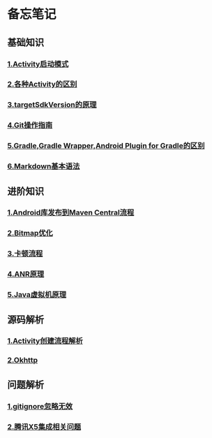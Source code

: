 # 备忘笔记

## 基础知识

### [1.Activity启动模式](https://github.com/cwsky0221/AndroidAdvancedNotes/blob/main/%E5%9F%BA%E7%A1%80%E7%9F%A5%E8%AF%86/%E5%90%AF%E5%8A%A8%E6%A8%A1%E5%BC%8F.md)
### [2.各种Activity的区别](https://github.com/cwsky0221/AndroidAdvancedNotes/blob/main/%E5%9F%BA%E7%A1%80%E7%9F%A5%E8%AF%86/%E5%90%84%E7%A7%8DActivity%E7%9A%84%E5%8C%BA%E5%88%AB.md)
### [3.targetSdkVersion的原理](https://github.com/cwsky0221/AndroidAdvancedNotes/blob/main/%E5%9F%BA%E7%A1%80%E7%9F%A5%E8%AF%86/targetSdkVersion%E5%8E%9F%E7%90%86.md)
### [4.Git操作指南](https://github.com/cwsky0221/AndroidAdvancedNotes/blob/main/%E5%9F%BA%E7%A1%80%E7%9F%A5%E8%AF%86/Git%E6%93%8D%E4%BD%9C%E6%8C%87%E5%8D%97.md)
### [5.Gradle,Gradle Wrapper,Android Plugin for Gradle的区别](https://github.com/cwsky0221/AndroidAdvancedNotes/blob/main/%E5%9F%BA%E7%A1%80%E7%9F%A5%E8%AF%86/Gradle%2CGradle%20Wrapper%2CAndroid%20Plugin%20for%20Gradle%E7%9A%84%E5%8C%BA%E5%88%AB.md)
### [6.Markdown基本语法](https://github.com/cwsky0221/AndroidAdvancedNotes/blob/main/%E5%9F%BA%E7%A1%80%E7%9F%A5%E8%AF%86/Markdown%E5%9F%BA%E6%9C%AC%E8%AF%AD%E6%B3%95.txt)

## 进阶知识

### [1.Android库发布到Maven Central流程](https://github.com/cwsky0221/AndroidAdvancedNotes/blob/main/%E8%BF%9B%E9%98%B6%E7%9F%A5%E8%AF%86/Maven%E4%B8%8A%E4%BC%A0%E6%B5%81%E7%A8%8B.md)

### [2.Bitmap优化](https://github.com/cwsky0221/AndroidAdvancedNotes/blob/main/%E8%BF%9B%E9%98%B6%E7%9F%A5%E8%AF%86/Bitmap%E4%BC%98%E5%8C%96.md)

### [3.卡顿流程](https://github.com/cwsky0221/AndroidAdvancedNotes/blob/main/%E8%BF%9B%E9%98%B6%E7%9F%A5%E8%AF%86/%E5%8D%A1%E9%A1%BF%E5%88%86%E6%9E%90.md)

### [4.ANR原理](https://github.com/cwsky0221/AndroidAdvancedNotes/blob/main/%E8%BF%9B%E9%98%B6%E7%9F%A5%E8%AF%86/ANR%E5%8E%9F%E7%90%86.md)

### [5.Java虚拟机原理](https://github.com/cwsky0221/AndroidAdvancedNotes/blob/main/%E8%BF%9B%E9%98%B6%E7%9F%A5%E8%AF%86/Java%E8%99%9A%E6%8B%9F%E6%9C%BA%E7%90%86%E8%A7%A3.md)

## 源码解析

### [1.Activity创建流程解析](https://github.com/cwsky0221/AndroidAdvancedNotes/blob/main/%E6%BA%90%E7%A0%81%E5%88%86%E6%9E%90/Activity%E5%88%9B%E5%BB%BA%E6%B5%81%E7%A8%8B%E5%88%86%E6%9E%90.md)

### [2.Okhttp](https://github.com/cwsky0221/AndroidAdvancedNotes/blob/main/%E6%BA%90%E7%A0%81%E5%88%86%E6%9E%90/Okhttp.md)


## 问题解析
### [1.gitignore忽略无效](https://github.com/cwsky0221/AndroidAdvancedNotes/blob/main/%E9%97%AE%E9%A2%98%E8%A7%A3%E6%9E%90/git%E5%BF%BD%E7%95%A5%E6%97%A0%E6%95%88.md)

### [2.腾讯X5集成相关问题](https://github.com/cwsky0221/AndroidAdvancedNotes/blob/main/%E9%97%AE%E9%A2%98%E8%A7%A3%E6%9E%90/%E8%85%BE%E8%AE%AFX5%E5%86%85%E6%A0%B8%E9%9B%86%E6%88%90.md)
